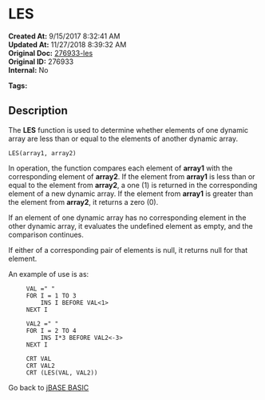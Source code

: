 # LES

**Created At:** 9/15/2017 8:32:41 AM  
**Updated At:** 11/27/2018 8:39:32 AM  
**Original Doc:** [276933-les](https://docs.jbase.com/36868-jbase-basic/276933-les)  
**Original ID:** 276933  
**Internal:** No  

**Tags:**
<badge text='dynamic arrays' vertical='middle' />

## Description

The **LES** function is used to determine whether elements of one dynamic array are less than or equal to the elements of another dynamic array.

```
LES(array1, array2)
```

In operation, the function compares each element of **array1** with the corresponding element of **array2**. If the element from **array1** is less than or equal to the element from **array2**, a one (1) is returned in the corresponding element of a new dynamic array. If the element from **array1** is greater than the element from **array2**, it returns a zero (0).

If an element of one dynamic array has no corresponding element in the other dynamic array, it evaluates the undefined element as empty, and the comparison continues.

If either of a corresponding pair of elements is null, it returns null for that element.

An example of use is as:

```
     VAL =" "
     FOR I = 1 TO 3
         INS I BEFORE VAL<1>
     NEXT I

     VAL2 =" "
     FOR I = 2 TO 4
         INS I*3 BEFORE VAL2<-3>
     NEXT I

     CRT VAL
     CRT VAL2
     CRT (LES(VAL, VAL2))
```

Go back to [jBASE BASIC](./../README.md)
